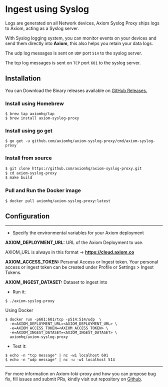 <div class="axi-header">
  <h1>Ingest using Syslog</h1>
</div>

Logs are generated on all Network devices, Axiom Syslog Proxy ships logs to Axiom, acting as a Syslog server.

With Syslog logging system, you can monitor events on your devices and send them directly into **Axiom**, this also helps you retain your data logs. 

The udp log messages is sent on `UDP` port `514` to the syslog server. 

The tcp log messages is sent on `TCP` port `601` to the syslog server. 
## Installation

You can Download the Binary releases available on [GitHub Releases.](https://github.com/axiomhq/axiom-syslog-proxy/releases/tag/v0.1.4)

### Install using Homebrew

```shell
$ brew tap axiomhq/tap
$ brew install axiom-syslog-proxy
```

### Install using go get

```shell
$ go get -u github.com/axiomhq/axiom-syslog-proxy/cmd/axiom-syslog-proxy
```

### Install from source

```bash
$ git clone https://github.com/axiomhq/axiom-syslog-proxy.git
$ cd axiom-syslog-proxy
$ make build
```

### Pull and Run the Docker image 

```shell 
$ docker pull axiomhq/axiom-syslog-proxy:latest
```

## Configuration

---

- Specify the environmental variables for your Axiom deployment

**AXIOM_DEPLOYMENT_URL:** URL of the Axiom Deployment to use.

AXIOM_URL is always in this format -> **https://cloud.axiom.co**

**AXIOM_ACCESS_TOKEN:** Personal Access or Ingest token. Your personal access or ingest token can be created under Profile or Settings > Ingest Tokens.

**AXIOM_INGEST_DATASET:**  Dataset to ingest into

- Run it:

```shell
$ ./axiom-syslog-proxy
```

Using Docker

```shell
$ docker run -p601:601/tcp -p514:514/udp  \
  -e=AXIOM_DEPLOYMENT_URL=<AXIOM_DEPLOYMENT_URL> \
  -e=AXIOM_ACCESS_TOKEN=<AXIOM_ACCESS_TOKEN> \
  -e=AXIOM_INGEST_DATASET=<AXIOM_INGEST_DATASET> \
  axiomhq/axiom-syslog-proxy
```

- Test it:

```shell
$ echo -n "tcp message" | nc -w1 localhost 601
$ echo -n "udp message" | nc -u -w1 localhost 514
```

---

For more information on Axiom-loki-proxy and how you can propose bug fix, fill issues and submit PRs, kindly visit out repository on [Github](https://github.com/axiomhq/axiom-syslog-proxy). 









